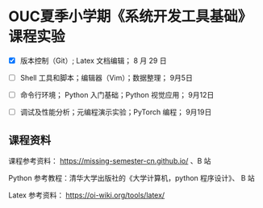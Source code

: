 # OUC夏季小学期《系统开发工具基础》课程实验

- [x] 版本控制（Git）; Latex 文档编辑；								8 月 29 日

- [ ] Shell 工具和脚本；编辑器（Vim）；数据整理；		    9月5日

- [ ] 命令行环境； Python 入门基础；Python 视觉应用；	  9月12日

- [ ] 调试及性能分析；元编程演示实验；PyTorch 编程；	   9月19日

## 课程资料

课程参考资料： https://missing-semester-cn.github.io/ 、B 站

Python 参考教程：清华大学出版社的《大学计算机，python 程序设计》、 B 站

Latex 参考资料： https://oi-wiki.org/tools/latex/